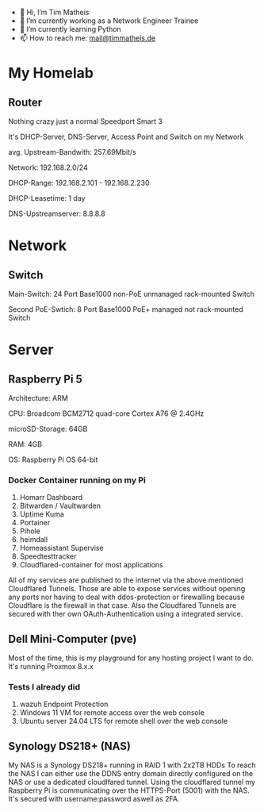 - 👋 Hi, I’m Tim Matheis
- 👀 I’m currently working as a Network Engineer Trainee
- 🌱 I’m currently learning Python
- 📫 How to reach me: mail@timmatheis.de


# My Homelab
## Router
Nothing crazy just a normal Speedport Smart 3

It's DHCP-Server, DNS-Server, Access Point and Switch on my Network

avg. Upstream-Bandwith: 257.69Mbit/s

Network: 192.168.2.0/24

DHCP-Range: 192.168.2.101 - 192.168.2.230

DHCP-Leasetime: 1 day

DNS-Upstreamserver: 8.8.8.8

# Network
## Switch
Main-Switch:
  24 Port Base1000 non-PoE unmanaged rack-mounted Switch

Second PoE-Swtich:
  8 Port Base1000 PoE+ managed not rack-mounted Switch
# Server
## Raspberry Pi 5
Architecture: ARM

CPU: Broadcom BCM2712 quad-core Cortex A76 @ 2.4GHz

microSD-Storage: 64GB

RAM: 4GB

OS: Raspberry Pi OS 64-bit


### Docker Container running on my Pi
1. Homarr Dashboard
2. Bitwarden / Vaultwarden
3. Uptime Kuma
4. Portainer
5. Pihole
6. heimdall
7. Homeassistant Supervise
8. Speedtesttracker
9. Cloudflared-container for most applications

All of my services are published to the internet via the above mentioned Cloudflared Tunnels.
Those are able to expose services without opening any ports nor having to deal with ddos-protection or firewalling because Cloudflare is the firewall in that case.
Also the Cloudfared Tunnels are secured with ther own OAuth-Authentication using a integrated service.

## Dell Mini-Computer (pve)
Most of the time, this is my playground for any hosting project I want to do.
It's running Proxmox 8.x.x
### Tests I already did
1. wazuh Endpoint Protection
2. Windows 11 VM for remote access over the web console
3. Ubuntu server 24.04 LTS for remote shell over the web console

## Synology DS218+ (NAS)
My NAS is a Synology DS218+ running in RAID 1 with 2x2TB HDDs
To reach the NAS I can either use the DDNS entry domain directly configured on the NAS or use a dedicated cloudlfared tunnel.
Using the cloudflared tunnel my Raspberry Pi is communicating over the HTTPS-Port (5001) with the NAS.
It's secured with username:password aswell as 2FA.



<!---
HuckleberryLovesYou/HuckleberryLovesYou is a ✨ special ✨ repository because its `README.md` (this file) appears on your GitHub profile.
You can click the Preview link to take a look at your changes.
--->
